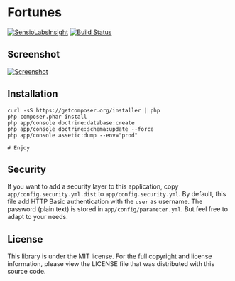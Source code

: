 Fortunes
========

[![SensioLabsInsight](https://insight.sensiolabs.com/projects/a3518a42-a1f6-4874-9c2e-901be8fcb61a/mini.png)](https://insight.sensiolabs.com/projects/a3518a42-a1f6-4874-9c2e-901be8fcb61a)
[![Build Status](https://travis-ci.org/lyrixx/Fortunes.png?branch=master)](https://travis-ci.org/lyrixx/Fortunes)

Screenshot
----------
[![Screenshot](https://raw.github.com/lyrixx/Fortunes/master/src/Lyrixx/Bundle/FortuneBundle/Resources/doc/screenshot.png)](https://raw.github.com/lyrixx/Fortunes/master/src/Lyrixx/Bundle/FortuneBundle/Resources/doc/screenshot.png)

Installation
------------

    curl -sS https://getcomposer.org/installer | php
    php composer.phar install
    php app/console doctrine:database:create
    php app/console doctrine:schema:update --force
    php app/console assetic:dump --env="prod"

    # Enjoy

Security
--------

If you want to add a security layer to this application, copy
`app/config.security.yml.dist` to `app/config.security.yml`. By default, this
file add HTTP Basic authentication with the `user` as username. The password
(plain text) is stored in `app/config/parameter.yml`. But feel free to adapt to
your needs.

License
-------

This library is under the MIT license. For the full copyright and license
information, please view the LICENSE file that was distributed with this source
code.

